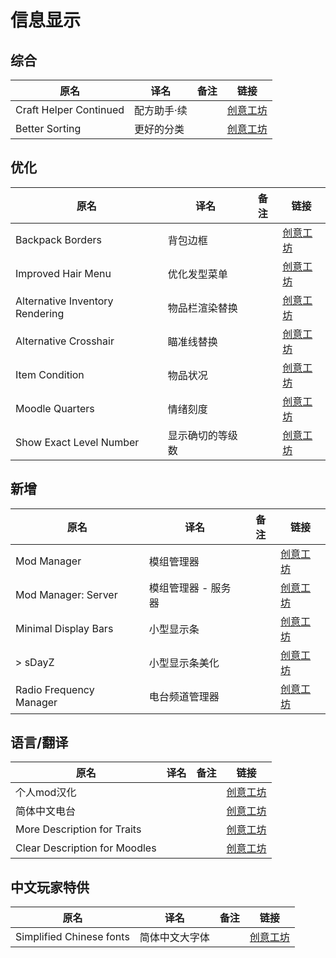 # 信息显示

## 综合

| 原名                   | 译名        | 备注 | 链接                                                                          |
| ---------------------- | ----------- | ---- | ----------------------------------------------------------------------------- |
| Craft Helper Continued | 配方助手·续 |      | [创意工坊](https://steamcommunity.com/sharedfiles/filedetails/?id=2787291513) |
| Better Sorting         | 更好的分类  |      | [创意工坊](https://steamcommunity.com/sharedfiles/filedetails/?id=2313387159) |

## 优化

| 原名                            | 译名             | 备注 | 链接                                                                          |
| ------------------------------- | ---------------- | ---- | ----------------------------------------------------------------------------- |
| Backpack Borders                | 背包边框         |      | [创意工坊](https://steamcommunity.com/sharedfiles/filedetails/?id=2808679062) |
| Improved Hair Menu              | 优化发型菜单     |      | [创意工坊](https://steamcommunity.com/sharedfiles/filedetails/?id=2732662310) |
| Alternative Inventory Rendering | 物品栏渲染替换   |      | [创意工坊](https://steamcommunity.com/sharedfiles/filedetails/?id=2809595776) |
| Alternative Crosshair           | 瞄准线替换       |      | [创意工坊](https://steamcommunity.com/sharedfiles/filedetails/?id=2814165668) |
| Item Condition                  | 物品状况         |      | [创意工坊](https://steamcommunity.com/sharedfiles/filedetails/?id=2852309899) |
| Moodle Quarters                 | 情绪刻度         |      | [创意工坊](https://steamcommunity.com/sharedfiles/filedetails/?id=2854030563) |
| Show Exact Level Number         | 显示确切的等级数 |      | [创意工坊](https://steamcommunity.com/sharedfiles/filedetails/?id=2837506142) |

## 新增

| 原名                    | 译名                | 备注 | 链接                                                                          |
| ----------------------- | ------------------- | ---- | ----------------------------------------------------------------------------- |
| Mod Manager             | 模组管理器          |      | [创意工坊](https://steamcommunity.com/sharedfiles/filedetails/?id=2694448564) |
| Mod Manager: Server     | 模组管理器 - 服务器 |      | [创意工坊](https://steamcommunity.com/sharedfiles/filedetails/?id=2725216703) |
| Minimal Display Bars    | 小型显示条          |      | [创意工坊](https://steamcommunity.com/sharedfiles/filedetails/?id=2004998206) |
| > sDayZ                 | 小型显示条美化      |      | [创意工坊](https://steamcommunity.com/sharedfiles/filedetails/?id=2799152712) |
| Radio Frequency Manager | 电台频道管理器      |      | [创意工坊](https://steamcommunity.com/sharedfiles/filedetails/?id=2735294987) |

## 语言/翻译

| 原名                          | 译名 | 备注 | 链接                                                                          |
| ----------------------------- | ---- | ---- | ----------------------------------------------------------------------------- |
| 个人mod汉化                   |      |      | [创意工坊](https://steamcommunity.com/sharedfiles/filedetails/?id=2216172287) |
| 简体中文电台                  |      |      | [创意工坊](https://steamcommunity.com/sharedfiles/filedetails/?id=2234859503) |
| More Description for Traits   |      |      | [创意工坊](https://steamcommunity.com/sharedfiles/filedetails/?id=2685168362) |
| Clear Description for Moodles |      |      | [创意工坊](https://steamcommunity.com/sharedfiles/filedetails/?id=2763647806) |

## 中文玩家特供

| 原名                     | 译名           | 备注 | 链接                                                                          |
| ------------------------ | -------------- | ---- | ----------------------------------------------------------------------------- |
| Simplified Chinese fonts | 简体中文大字体 |      | [创意工坊](https://steamcommunity.com/sharedfiles/filedetails/?id=2322470605) |
